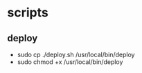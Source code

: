 # scripts

## deploy 

* sudo cp ./deploy.sh /usr/local/bin/deploy
* sudo chmod +x /usr/local/bin/deploy